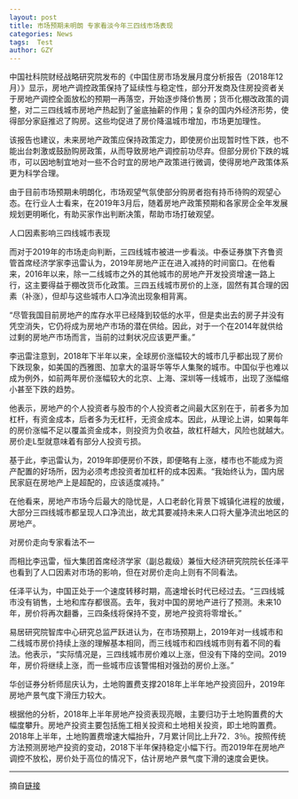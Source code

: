 ```yaml
---
layout: post
title: 市场预期未明朗 专家看淡今年三四线市场表现
categories: News
tags:  Test
author: GZY
---
```


中国社科院财经战略研究院发布的《中国住房市场发展月度分析报告（2018年12月）》显示，房地产调控政策保持了延续性与稳定性，部分开发商及住房投资者关于房地产调控全面放松的预期一再落空，开始逐步降价售房；货币化棚改政策的调整，对二三四线城市房地产热起到了釜底抽薪的作用；复杂的国内外经济形势，使得部分家庭推迟了购房。这些均促进了房价降温城市增加，市场更加理性。

该报告也建议，未来房地产政策应保持政策定力，即使房价出现暂时性下跌，也不能出台刺激或鼓励购房政策，从而导致房地产调控前功尽弃。但部分房价下跌的城市，可以因地制宜地对一些不合时宜的房地产政策进行微调，使得房地产政策体系更为科学合理。

由于目前市场预期未明朗化，市场观望气氛使部分购房者抱有持币待购的观望心态。在行业人士看来，在2019年3月后，随着房地产政策预期和各家房企全年发展规划更明晰化，有助买家作出判断决策，帮助市场打破观望。

人口因素影响三四线城市表现

而对于2019年的市场走向判断，三四线城市被进一步看淡。中泰证券旗下齐鲁资管首席经济学家李迅雷认为，2019年房地产正在进入减持的时间窗口。在他看来，2016年以来，除一二线城市之外的其他城市的房地产开发投资增速一路上行，这主要得益于棚改货币化政策。三四五线城市房价的上涨，固然有其合理的因素（补涨），但却与这些城市人口净流出现象相背离。

“尽管我国目前房地产的库存水平已经降到较低的水平，但是卖出去的房子并没有凭空消失，它仍将成为房地产市场的潜在供给。因此，对于一个在2014年就供给过剩的房地产市场而言，当前的过剩状况应该更严重。”

李迅雷注意到，2018年下半年以来，全球房价涨幅较大的城市几乎都出现了房价下跌现象，如美国的西雅图、加拿大的温哥华等华人集聚的城市。中国似乎也难以成为例外，如前两年房价涨幅较大的北京、上海、深圳等一线城市，出现了涨幅缩小甚至下跌的趋势。

他表示，房地产的个人投资者与股市的个人投资者之间最大区别在于，前者多为加杠杆，有资金成本，后者多为无杠杆，无资金成本。因此，从理论上讲，如果每年的房价涨幅不足以覆盖资金成本，则投资为负收益，故杠杆越大，风险也就越大。房价走L型就意味着有部分人投资亏损。

基于此，李迅雷认为，2019年即便房价不跌，即便略有上涨，楼市也不能成为资产配置的好场所，因为必须考虑投资者加杠杆的成本因素。“我始终认为，国内居民家庭在房地产上是超配的，应该适度减持。”

在他看来，房地产市场今后最大的隐忧是，人口老龄化背景下城镇化进程的放缓，大部分三四线城市都呈现人口净流出，故尤其要减持未来人口将大量净流出地区的房地产。

对房价走向专家看法不一

而相比李迅雷，恒大集团首席经济学家（副总裁级）兼恒大经济研究院院长任泽平也看到了人口因素对市场的影响，但在对房价走向上则有不同看法。

任泽平认为，中国正处于一个速度转移时期，高速增长时代已经过去。“三四线城市没有销售，土地和库存都很高。去年，我对中国的房地产进行了预测。未来10年，房价将再次翻番，三四条线将保持不变，房地产投资将零增长。”

易居研究院智库中心研究总监严跃进认为，在市场预期上，2019年对一线城市和二线城市房价持续上涨的理解基本相同，而三线城市和四线城市则有着不同的看法。他表示，“实际情况是，三四线城市房价难以上涨，但没有下降的空间。2019年，房价将继续上涨，而一些城市应该警惕相对强劲的房价上涨。”

华创证券分析师屈庆认为，土地购置费支撑2018年上半年地产投资回升，2019年房地产景气度下滑压力较大。

根据他的分析，2018年上半年房地产投资表现亮眼，主要归功于土地购置费的大幅度攀升。房地产投资主要包括施工相关投资和土地相关投资，即土地购置费。2018年上半年，土地购置费增速大幅抬升，7月累计同比上升72．3％。按照传统方法预测房地产投资的变动，2018下半年保持稳定小幅下行。而2019年在房地产调控不放松，房价处于高位的情况下，估计房地产景气度下滑的速度会更快。

*****

摘自[链接](https://house.qq.com/a/20190114/002207.htm)